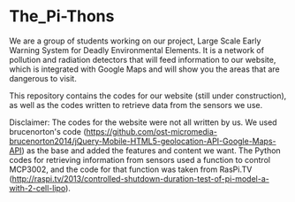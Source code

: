 # The_Pi-Thons

We are a group of students working on our project, Large Scale Early Warning System for Deadly Environmental Elements. It is a network of pollution and radiation detectors that will feed information to our website, which is integrated with Google Maps and will show you the areas that are dangerous to visit.

This repository contains the codes for our website (still under construction), as well as the codes written to retrieve data from the sensors we use. 

Disclaimer: The codes for the website were not all written by us. We used brucenorton's code (https://github.com/ost-micromedia-brucenorton2014/jQuery-Mobile-HTML5-geolocation-API-Google-Maps-API) as the base and added the features and content we want. The Python codes for retrieving information from sensors used a function to control MCP3002, and the code for that function was taken from RasPi.TV (http://raspi.tv/2013/controlled-shutdown-duration-test-of-pi-model-a-with-2-cell-lipo).
